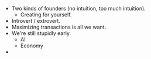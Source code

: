 - Two kinds of founders (no intuition, too much intuition).
	- Creating for yourself.
- Introvert / extrovert.
- Maximizing transactions is all we want.
- We're still stupidly early.
	- AI
	- Economy
- 
